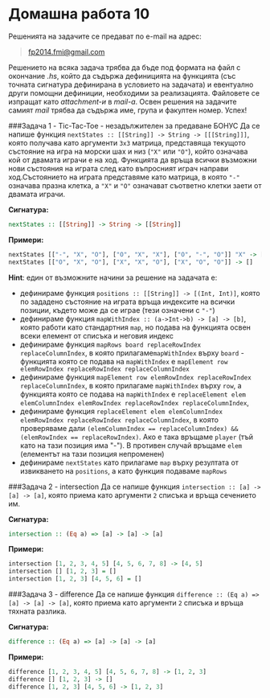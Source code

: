 Домашна работа 10
=========

Решенията на задачите се предават по e-mail на адрес:

>fp2014.fmi@gmail.com

Решението на всяка задача трябва да бъде под формата на файл с окончание *.hs*, който да съдържа дефиницията на функцията (със точната сигнатура дефинирана в условието на задачата) и евентуално други помощни дефиниции, необходими за реализацията. Файловете се изпращат като *attachment-и* в *mail-a*. Освен решения на задачите самият *mail* трябва да съдържа име, група и факултен номер. Успех!

###Задача 1 - Tic-Tac-Toe - незадължителен за предаване БОНУС
Да се напише функция `nextStates :: [[String]] -> String -> [[[String]]]`, която получава като аргументи `3х3` матрица, представяща текущото състояние на игра на морски шах и низ (`"X"` или `"O"`), който означава кой от двамата играчи е на ход. Функцията да връща всички възможни нови състояния на играта след като въпросният играч направи ход.Състоянието на играта представяме като матрица, в която `"-"` означава празна клетка, а `"X"` и `"O"` означават съответно клетки заети от двамата играчи.

**Сигнатура:**

```haskell
nextStates :: [[String]] -> String -> [[String]]
```

**Примери:**

```haskell
nextStates [["-", "X", "O"], ["O", "X", "X"], ["O", "-", "O"]] "X" -> [[["X", "X", "O"], ["O", "X", "X"], ["O", "-", "O"]], [["-", "X", "O"], ["O", "X", "X"], ["O", "X", "O"]]]
nextStates [["O", "X", "O"], ["X", "X", "O"], ["X", "O", "O"]] -> []
```

**Hint**: един от възможните начини за решение на задачата е:
- дефинираме функция `positions :: [[String]] -> [(Int, Int)]`, която по зададено състояние на играта връща индексите на всички позиции, където може да се играе (тези означени с `"-"`)
- дефинираме функция `mapWithIndex :: (a->Int->b) -> [a] -> [b]`, която работи като стандартния `map`, но подава на функцията освен всеки елемент от списъка и неговия индекс
- дефинираме функция `mapRows board replaceRowIndex replaceColumnIndex`, в която прилагаме`mapWithIndex` върху `board` - функцията която се подава на `mapWithIndex` е `mapElement row elemRowIndex replaceRowIndex replaceColumnIndex`
- дефинираме функция `mapElement row elemRowIndex replaceRowIndex replaceColumnIndex`, в която прилагаме `mapWithIndex` върху `row`, а функцията която се подава на `mapWithIndex` е `replaceElement elem elemColumnIndex elemRowIndex replaceRowIndex replaceColumnIndex`,
- дефинираме функция `replaceElement elem elemColumnIndex elemRowIndex replaceRowIndex replaceColumnIndex`, в която проверяваме дали `(elemColumnIndex == replaceColumnIndex) && (elemRowIndex == replaceRowIndex)`. Ако е така връщаме `player` (тъй като на тази позиция има "-"). В противен случай връщаме `elem` (елементът на тази позиция непроменен)
- дефинираме `nextStates` като прилагаме `map` върху резултата от извикването на `positions`, а като функция подаваме `mapRows`

###Задача 2 - intersection
Да се напише функция `intersection :: [a] -> [a] -> [a]`, която приема като аргументи `2` списъка и връща сечението им.


**Сигнатура:**

```haskell
intersection :: (Eq a) => [a] -> [a] -> [a]
```

**Примери:**

```haskell
intersection [1, 2, 3, 4, 5] [4, 5, 6, 7, 8] -> [4, 5]
intersection [] [1, 2, 3] = []
intersection [1, 2, 3] [4, 5, 6] = []
```

###Задача 3 - difference
Да се напише функция `difference :: (Eq a) => [a] -> [a] -> [a]`, която приема като аргументи `2` списъка и връща тяхната разлика.

**Сигнатура:**

```haskell
difference :: (Eq a) => [a] -> [a] -> [a]
```

**Примери:**

```haskell
difference [1, 2, 3, 4, 5] [4, 5, 6, 7, 8] -> [1, 2, 3]
difference [] [1, 2, 3] -> []
difference [1, 2, 3] [4, 5, 6] -> [1, 2, 3]
```
